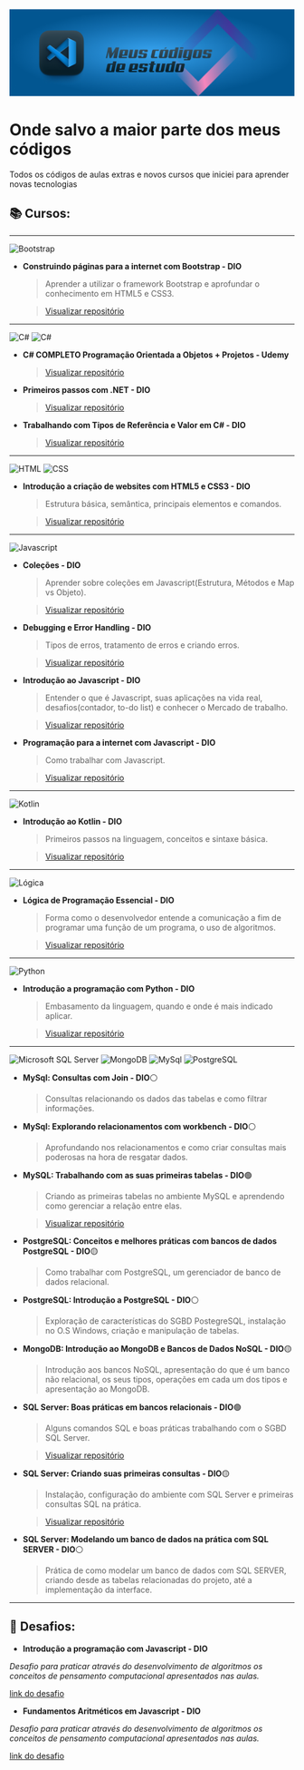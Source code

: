 ![enter image description here](./cover.png)
# Onde salvo a maior parte dos meus códigos

Todos os códigos de aulas extras e novos cursos que iniciei para aprender novas tecnologias

## 📚 Cursos:

---

![Bootstrap](https://img.shields.io/badge/Bootstrap-563D7C?style=for-the-badge&logo=bootstrap&logoColor=white)

- **Construindo páginas para a internet com Bootstrap - DIO**

    > Aprender a utilizar o framework Bootstrap e aprofundar o conhecimento em HTML5 e CSS3.

    > [Visualizar repositório]()

---

![C#](https://img.shields.io/badge/C%23-239120?style=for-the-badge&logo=c-sharp&logoColor=white)
![C#](https://img.shields.io/badge/.NET-512BD4?style=for-the-badge&logo=dotnet&logoColor=white)

- **C# COMPLETO Programação Orientada a Objetos + Projetos - Udemy**

    > [Visualizar repositório](./C%23%20COMPLETO%20Programa%C3%A7%C3%A3o%20Orientada%20a%20Objetos%20%2B%20Projetos/)

- **Primeiros passos com .NET - DIO**

    > [Visualizar repositório](./Primeiros%20passos%20com%20.NET/)

- **Trabalhando com Tipos de Referência e Valor em C# - DIO**

    > [Visualizar repositório](./Trabalhando%20com%20Tipos%20de%20Refer%C3%AAncia%20e%20Valor/)

---
![HTML](https://img.shields.io/badge/HTML5-E34F26?style=for-the-badge&logo=html5&logoColor=white)
![CSS](https://img.shields.io/badge/CSS3-1572B6?style=for-the-badge&logo=css3&logoColor=white)

- **Introdução  a criação de websites com HTML5 e CSS3 - DIO**

    > Estrutura básica, semântica, principais elementos e comandos.

    > [Visualizar repositório](./Introdu%C3%A7a%C3%B5%20a%20cria%C3%A7%C3%A3o%20de%20de%20websites%20com%20HTML5%20e%20CSS3/)

---

![Javascript](https://img.shields.io/badge/JavaScript-323330?style=for-the-badge&logo=javascript&logoColor=F7DF1E)

- **Coleções - DIO**

    > Aprender sobre coleções em Javascript(Estrutura, Métodos e Map vs Objeto).

    > [Visualizar repositório](./Cole%C3%A7%C3%B5es/)

- **Debugging e Error Handling - DIO**

    > Tipos de erros, tratamento de erros e criando erros.

    > [Visualizar repositório](./Debugging%20e%20Error%20Handling/)

- **Introdução  ao Javascript - DIO**
    
    > Entender o que é Javascript, suas aplicações na vida real, desafios(contador, to-do list) e conhecer o Mercado de trabalho.

    > [Visualizar repositório](./Introdu%C3%A7%C3%A3o%20ao%20JavaScript/)

- **Programação para a internet com Javascript - DIO**

    > Como trabalhar com Javascript.

    > [Visualizar repositório](./Programa%C3%A7%C3%A3o%20para%20internet%20com%20JavaScript/)

---

![Kotlin](https://img.shields.io/badge/Kotlin-0095D5?&style=for-the-badge&logo=kotlin&logoColor=white)

- **Introdução  ao Kotlin - DIO**

    > Primeiros passos na linguagem, conceitos e sintaxe básica.

    > [Visualizar repositório](./Introdu%C3%A7%C3%A3o%20ao%20Kotlin/)

---

![Lógica](https://img.shields.io/badge/Notepad++-90E59A.svg?style=for-the-badge&logo=notepad%2B%2B&logoColor=black)

- **Lógica de Programação Essencial - DIO**

    > Forma como o desenvolvedor entende a comunicação a fim de programar uma função de um programa, o uso de algoritmos.

    > [Visualizar repositório](./L%C3%B3gica%20de%20Programa%C3%A7%C3%A3o%20Essencial/)

---

![Python](https://img.shields.io/badge/Python-FFD43B?style=for-the-badge&logo=python&logoColor=blue)

- **Introdução  a programação com Python - DIO**

    > Embasamento da linguagem, quando e onde é mais indicado aplicar.

    > [Visualizar repositório](./Introdu%C3%A7%C3%A3o%20%C3%A0%20programa%C3%A7%C3%A3o%20com%20Python/)

---

![Microsoft SQL Server](https://img.shields.io/badge/Microsoft%20SQL%20Server-CC2927?style=for-the-badge&logo=microsoft%20sql%20server&logoColor=white)
![MongoDB](https://img.shields.io/badge/MongoDB-4EA94B?style=for-the-badge&logo=mongodb&logoColor=white)
![MySql](https://img.shields.io/badge/MySQL-005C84?style=for-the-badge&logo=mysql&logoColor=white)
![PostgreSQL](https://img.shields.io/badge/PostgreSQL-316192?style=for-the-badge&logo=postgresql&logoColor=white)

- **MySql: Consultas com Join - DIO**⚪

    > Consultas relacionando os dados das tabelas e como filtrar informações.

- **MySql: Explorando relacionamentos com workbench - DIO**⚪

    > Aprofundando nos relacionamentos e como criar consultas mais poderosas na hora de resgatar dados.

- **MySQL: Trabalhando com as suas primeiras tabelas - DIO**🟢

    > Criando as primeiras tabelas no ambiente MySQL e aprendendo como gerenciar a relação entre elas.

    > [Visualizar repositório](./MySQL%20-%20Trabalhando%20com%20as%20suas%20primeiras%20tabelas/)

- **PostgreSQL: Conceitos e melhores práticas com bancos de dados PostgreSQL - DIO**🟡

    > Como trabalhar com PostgreSQL, um gerenciador de banco de dados relacional.

- **PostgreSQL: Introdução a PostgreSQL - DIO**⚪

    > Exploração de características do SGBD PostegreSQL, instalação no O.S Windows, criação e manipulação de tabelas.

- **MongoDB: Introdução ao MongoDB e Bancos de Dados NoSQL - DIO**🟡

    > Introdução aos bancos NoSQL, apresentação do que é um banco não relacional, os seus tipos, operações em cada um dos tipos e apresentação ao MongoDB.

- **SQL Server: Boas práticas em bancos relacionais - DIO**🟢

    > Alguns comandos SQL e boas práticas trabalhando com o SGBD SQL Server.

    > [Visualizar repositório](./SQL%20SERVER%20-%20Boas%20pr%C3%A1ticas%20em%20bancos%20relacionais/)

- **SQL Server: Criando suas primeiras consultas - DIO**🟡

    > Instalação, configuração do ambiente com SQL Server e  primeiras consultas SQL na prática.
    
    > [Visualizar repositório](./SQL%20SERVER%20-%20Criando%20suas%20primeiras%20consultas/)

- **SQL Server: Modelando um banco de dados na prática com SQL SERVER - DIO**⚪

    > Prática de como modelar um banco de dados com SQL SERVER, criando desde as tabelas relacionadas do projeto, até a implementação da interface.

---

## 👾 Desafios:

- **Introdução a programação com Javascript - DIO**

_Desafio para praticar através do desenvolvimento de algoritmos os conceitos de pensamento computacional apresentados nas aulas._

[link do desafio](https://web.dio.me/coding/introducao-a-programacao-com-javascript/algorithm/visita-na-feira?back=/track/html-web-developer)

- **Fundamentos Aritméticos em Javascript - DIO**

_Desafio para praticar através do desenvolvimento de algoritmos os conceitos de pensamento computacional apresentados nas aulas._

[link do desafio](https://web.dio.me/coding/fundamentos-aritmeticos-em-javascript/algorithm/quantidade-de-numeros-positivos?back=/track/html-web-developer)
